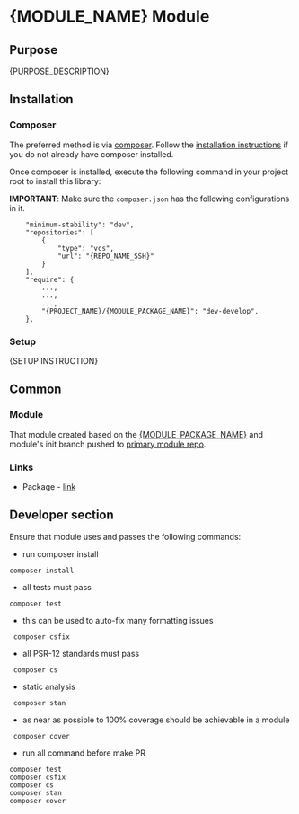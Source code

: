 # {MODULE_NAME} Module

## Purpose

{PURPOSE_DESCRIPTION}

## Installation

### Composer

The preferred method is via [composer](https://getcomposer.org/). Follow the
[installation instructions](https://getcomposer.org/doc/00-intro.md) if you do not already have
composer installed.

Once composer is installed, execute the following command in your project root to install this library:

**IMPORTANT**: Make sure the `composer.json` has the following configurations in it.

```shell script
    "minimum-stability": "dev",
    "repositories": [
        {
            "type": "vcs",
            "url": "{REPO_NAME_SSH}"
        }
    ],
    "require": {   
        ...,
        ...,
        ...,     
        "{PROJECT_NAME}/{MODULE_PACKAGE_NAME}": "dev-develop",
    },
```

### Setup
{SETUP INSTRUCTION}

## Common
### Module

That module created based on the [{MODULE_PACKAGE_NAME}]({REPO_NAME_SSH}) and module's init branch pushed to [primary module repo](https://github.com/devlubinets/laminas-primary-module).

### Links

* Package - [link]()

## Developer section

Ensure that module uses and passes the following commands:

- run composer install

```shell
composer install
```

- all tests must pass

```shell
composer test
``` 

- this can be used to auto-fix many formatting issues

```shell
 composer csfix
``` 

- all PSR-12 standards must pass

```shell
 composer cs
 ```

- static analysis

```shell
 composer stan
 ``` 

- as near as possible to 100% coverage should be achievable in a module

```shell
 composer cover
 ```

- run all command before make PR

```shell
composer test
composer csfix
composer cs
composer stan
composer cover
```
